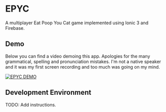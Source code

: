 # EPYC
A multiplayer Eat Poop You Cat game implemented using Ionic 3 and Firebase.

## Demo
Below you can find a video demoing this app.
Apologies for the many grammatical, spelling and pronunciation mistakes.
I'm not a native speaker and it was my first screen recording and too much was going on my mind.

[![EPYC DEMO](https://img.youtube.com/vi/N2DJ9mAKROw/0.jpg)](https://www.youtube.com/watch?v=N2DJ9mAKROw)

## Development Environment

TODO: Add instructions.
